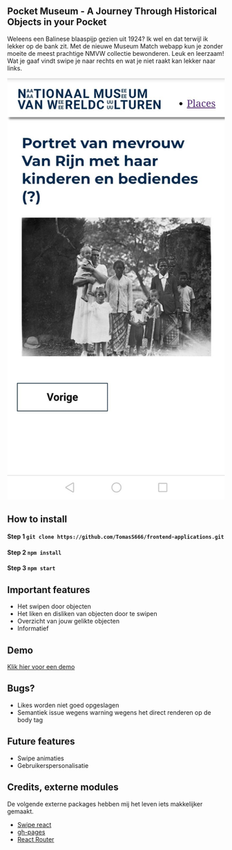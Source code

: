 ## Pocket Museum - A Journey Through Historical Objects in your Pocket
Weleens een Balinese blaaspijp gezien uit 1924? Ik wel en dat terwijl ik lekker op de bank zit.
Met de nieuwe Museum Match webapp kun je zonder moeite de meest prachtige NMVW collectie bewonderen. Leuk en leerzaam! Wat je gaaf vindt swipe je naar rechts en wat je niet raakt kan lekker naar links.


![](https://github.com/TomasS666/frontend-applications/blob/master/CONCEPTFILES/concept1.jpeg)

## How to install
#### Step 1 ``` git clone https://github.com/TomasS666/frontend-applications.git ```
#### Step 2 ``` npm install ```
#### Step 3 ``` npm start ```


## Important features
* Het swipen door objecten
* Het liken en disliken van objecten door te swipen
* Overzicht van jouw gelikte objecten
* Informatief

## Demo
[Klik hier voor een demo](https://tomass666.github.io/frontend-applications/#/)

## Bugs?
- Likes worden niet goed opgeslagen
- Semantiek issue wegens warning wegens het direct renderen op de body tag

## Future features
* Swipe animaties
* Gebruikerspersonalisatie

## Credits, externe modules
De volgende externe packages hebben mij het leven iets makkelijker gemaakt. 

- [Swipe react](https://www.npmjs.com/package/swipe-react)
- [gh-pages](https://www.npmjs.com/package/gh-pages)
- [React Router](https://www.npmjs.com/package/react-router-dom)




